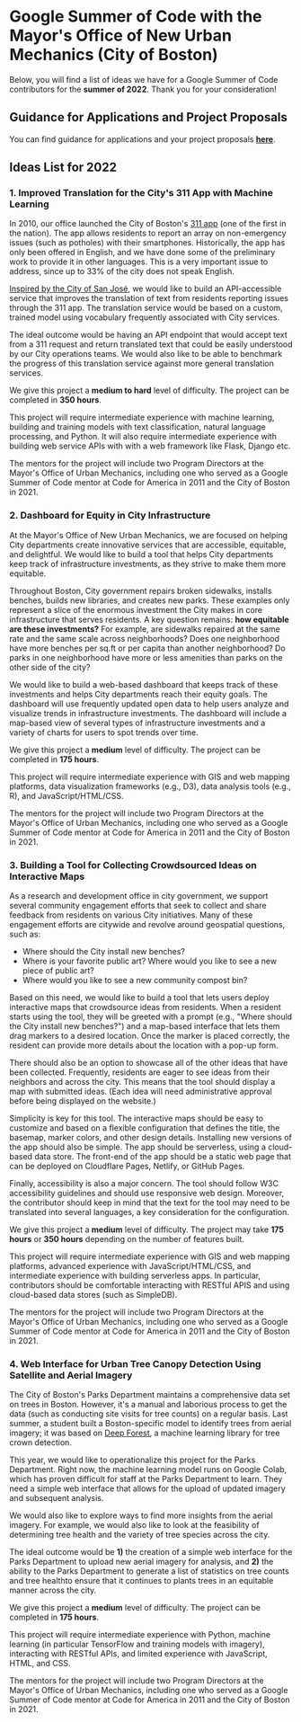 # Google Summer of Code with the Mayor's Office of New Urban Mechanics (City of Boston)

Below, you will find a list of ideas we have for a Google Summer of Code contributors for the **summer of 2022**. Thank you for your consideration!

## Guidance for Applications and Project Proposals

You can find guidance for applications and your project proposals **[here](https://monum.github.io/gsoc-2022/guidance)**.

## Ideas List for 2022

### 1. Improved Translation for the City's 311 App with Machine Learning

In 2010, our office launched the City of Boston's [311 app](https://311.boston.gov/) (one of the first in the nation). The app allows residents to report an array on non-emergency issues (such as potholes) with their smartphones. Historically, the app has only been offered in English, and we have done some of the preliminary work to provide it in other languages. This is a very important issue to address, since up to 33% of the city does not speak English.

[Inspired by the City of San José](https://medium.com/swlh/better-language-translation-through-machine-learning-everything-i-wish-i-knew-6-months-ago-8fa212fb1731), we would like to build an API-accessible service that improves the translation of text from residents reporting issues through the 311 app. The translation service would be based on a custom, trained model using vocabulary frequently associated with City services. 

The ideal outcome would be having an API endpoint that would accept text from a 311 request and return translated text that could be easily understood by our City operations teams. We would also like to be able to benchmark the progress of this translation service against more general translation services.

We give this project a **medium to hard** level of difficulty. The project can be completed in **350 hours**.

This project will require intermediate experience with machine learning, building and training models with text classification, natural language processing, and Python. It will also require intermediate experience with building web service APIs with with a web framework like Flask, Django etc.

The mentors for the project will include two Program Directors at the Mayor's Office of Urban Mechanics, including one who served as a Google Summer of Code mentor at Code for America in 2011 and the City of Boston in 2021.

### 2. Dashboard for Equity in City Infrastructure

At the Mayor's Office of New Urban Mechanics, we are focused on helping City departments create innovative services that are accessible, equitable, and delightful. We would like to build a tool that helps City departments keep track of infrastructure investments, as they strive to make them more equitable.

Throughout Boston, City government repairs broken sidewalks, installs benches, builds new libraries, and creates new parks. These examples only represent a slice of the enormous investment the City makes in core infrastructure that serves residents. A key question remains: **how equitable are these investments?** For example, are sidewalks repaired at the same rate and the same scale across neighborhoods? Does one neighborhood have more benches per sq.ft or per capita than another neighborhood? Do parks in one neighborhood have more or less amenities than parks on the other side of the city?

We would like to build a web-based dashboard that keeps track of these investments and helps City departments reach their equity goals. The dashboard will use frequently updated open data to help users analyze and visualize trends in infrastructure investments. The dashboard will include a map-based view of several types of infrastructure investments and a variety of charts for users to spot trends over time. 

We give this project a **medium** level of difficulty. The project can be completed in **175 hours**.

This project will require intermediate experience with GIS and web mapping platforms, data visualization frameworks (e.g., D3), data analysis tools (e.g., R), and JavaScript/HTML/CSS.

The mentors for the project will include two Program Directors at the Mayor's Office of Urban Mechanics, including one who served as a Google Summer of Code mentor at Code for America in 2011 and the City of Boston in 2021.

### 3. Building a Tool for Collecting Crowdsourced Ideas on Interactive Maps

As a research and development office in city government, we support several community engagement efforts that seek to collect and share feedback from residents on various City initiatives. Many of these engagement efforts are citywide and revolve around geospatial questions, such as:

- Where should the City install new benches?
- Where is your favorite public art? Where would you like to see a new piece of public art?
- Where would you like to see a new community compost bin?

Based on this need, we would like to build a tool that lets users deploy interactive maps that crowdsource ideas from residents. When a resident starts using the tool, they will be greeted with a prompt (e.g., "Where should the City install new benches?") and a map-based interface that lets them drag markers to a desired location. Once the marker is placed correctly, the resident can provide more details about the location with a pop-up form. 

There should also be an option to showcase all of the other ideas that have been collected. Frequently, residents are eager to see ideas from their neighbors and across the city. This means that the tool should display a map with submitted ideas. (Each idea will need administrative approval before being displayed on the website.)

Simplicity is key for this tool. The interactive maps should be easy to customize and based on a flexible configuration that defines the title, the basemap, marker colors, and other design details. Installing new versions of the app should also be simple. The app should be serverless, using a cloud-based data store. The front-end of the app should be a static web page that can be deployed on Cloudflare Pages, Netlify, or GitHub Pages.

Finally, accessibility is also a major concern. The tool should follow W3C accessibility guidelines and should use responsive web design. Moreover, the contributor should keep in mind that the text for the tool may need to be translated into several languages, a key consideration for the configuration.

We give this project a **medium** level of difficulty. The project may take **175 hours** or **350 hours** depending on the number of features built.

This project will require intermediate experience with GIS and web mapping platforms, advanced experience with JavaScript/HTML/CSS, and intermediate experience with building serverless apps. In particular, contributors should be comfortable interacting with RESTful APIS and using cloud-based data stores (such as SimpleDB).

The mentors for the project will include two Program Directors at the Mayor's Office of Urban Mechanics, including one who served as a Google Summer of Code mentor at Code for America in 2011 and the City of Boston in 2021.

### 4. Web Interface for Urban Tree Canopy Detection Using Satellite and Aerial Imagery

The City of Boston's Parks Department maintains a comprehensive data set on trees in Boston. However, it's a manual and laborious process to get the data (such as  conducting site visits for tree counts) on a regular basis. Last summer, a student built a Boston-specific model to identify trees from aerial imagery; it was based on [Deep Forest](https://github.com/weecology/DeepForest), a machine learning library for tree crown detection. 

This year, we would like to operationalize this project for the Parks Department. Right now, the machine learning model runs on Google Colab, which has proven difficult for staff at the Parks Department to learn. They need a simple web interface that allows for the upload of updated imagery and subsequent analysis.

We would also like to explore ways to find more insights from the aerial imagery. For example, we would also like to look at the feasibility of determining tree health and the variety of tree species across the city.

The ideal outcome would be **1)** the creation of a simple web interface for the Parks Department to upload new aerial imagery for analysis, and **2)** the ability to the Parks Department to generate a list of statistics on tree counts and tree healthto ensure that it continues to plants trees in an equitable manner across the city.

We give this project a **medium** level of difficulty. The project can be completed in **175 hours**.

This project will require intermediate experience with Python, machine learning (in particular TensorFlow and training models with imagery), interacting with RESTful APIs, and limited experience with JavaScript, HTML, and CSS.

The mentors for the project will include two Program Directors at the Mayor's Office of Urban Mechanics, including one who served as a Google Summer of Code mentor at Code for America in 2011 and the City of Boston in 2021.
